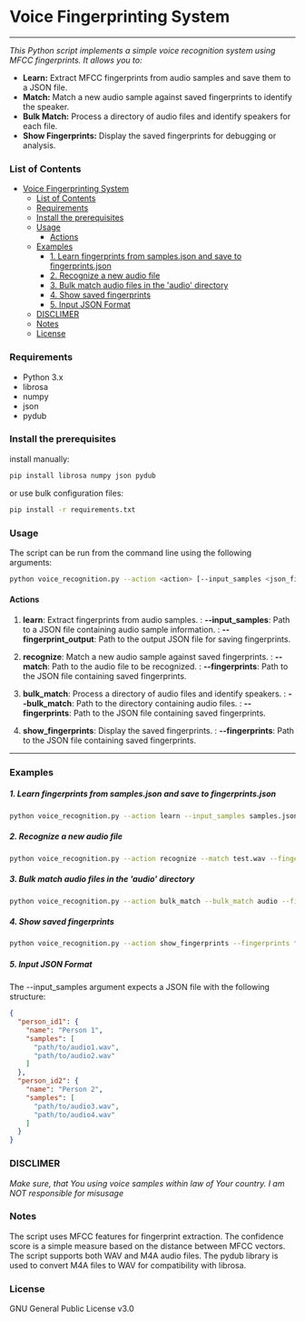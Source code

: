 # Voice Fingerprinting System 

***
*This Python script implements a simple voice recognition system using MFCC fingerprints. It allows you to:*

- **Learn:** Extract MFCC fingerprints from audio samples and save them to a JSON file.
- **Match:** Match a new audio sample against saved fingerprints to identify the speaker.
- **Bulk Match:** Process a directory of audio files and identify speakers for each file.
- **Show Fingerprints:** Display the saved fingerprints for debugging or analysis.


### List of Contents

<!-- @import "[TOC]" {cmd="toc" depthFrom=1 depthTo=6 orderedList=false} -->

<!-- code_chunk_output -->

- [Voice Fingerprinting System](#voice-fingerprinting-system)
    - [List of Contents](#list-of-contents)
    - [Requirements](#requirements)
    - [Install the prerequisites](#install-the-prerequisites)
    - [Usage](#usage)
      - [Actions](#actions)
    - [Examples](#examples)
        - [1. Learn fingerprints from samples.json and save to fingerprints.json](#1-learn-fingerprints-from-samplesjson-and-save-to-fingerprintsjson)
        - [2. Recognize a new audio file](#2-recognize-a-new-audio-file)
        - [3. Bulk match audio files in the 'audio' directory](#3-bulk-match-audio-files-in-the-audio-directory)
        - [4. Show saved fingerprints](#4-show-saved-fingerprints)
        - [5. Input JSON Format](#5-input-json-format)
    - [DISCLIMER](#disclimer)
    - [Notes](#notes)
    - [License](#license)

<!-- /code_chunk_output -->

### Requirements

- Python 3.x
- librosa
- numpy
- json
- pydub

### Install the prerequisites

install manually:
```bash
pip install librosa numpy json pydub
```
or use bulk configuration files:
```bash
pip install -r requirements.txt
```

### Usage

The script can be run from the command line using the following arguments:
```bash
python voice_recognition.py --action <action> [--input_samples <json_file>] [--fingerprint_output <json_file>] [--match <audio_file>] [--bulk_match <directory>] [--fingerprints <json_file>]
```
#### Actions

1. **learn**: Extract fingerprints from audio samples.
: **--input_samples**: Path to a JSON file containing audio sample information.
: **--fingerprint_output**: Path to the output JSON file for saving fingerprints.

2. **recognize**: Match a new audio sample against saved fingerprints.
: **--match**: Path to the audio file to be recognized.
: **--fingerprints**: Path to the JSON file containing saved fingerprints.

3. **bulk_match**: Process a directory of audio files and identify speakers.
: **--bulk_match**: Path to the directory containing audio files.
: **--fingerprints**: Path to the JSON file containing saved fingerprints.

4. **show_fingerprints**: Display the saved fingerprints.
: **--fingerprints**: Path to the JSON file containing saved fingerprints.

---

### Examples

##### 1. Learn fingerprints from samples.json and save to fingerprints.json
```bash
python voice_recognition.py --action learn --input_samples samples.json --fingerprint_output fingerprints.json
```

##### 2. Recognize a new audio file
```bash
python voice_recognition.py --action recognize --match test.wav --fingerprints fingerprints.json
```
##### 3. Bulk match audio files in the 'audio' directory
```bash
python voice_recognition.py --action bulk_match --bulk_match audio --fingerprints fingerprints.json
```
##### 4. Show saved fingerprints
```bash
python voice_recognition.py --action show_fingerprints --fingerprints fingerprints.json
```
##### 5. Input JSON Format
The --input_samples argument expects a JSON file with the following structure:
```json
{
  "person_id1": {
    "name": "Person 1",
    "samples": [
      "path/to/audio1.wav",
      "path/to/audio2.wav"
    ]
  },
  "person_id2": {
    "name": "Person 2",
    "samples": [
      "path/to/audio3.wav",
      "path/to/audio4.wav"
    ]
  }
}
```

### DISCLIMER

*Make sure, that You using voice samples within law of Your country. I am NOT responsible for misusage*

### Notes

The script uses MFCC features for fingerprint extraction.
The confidence score is a simple measure based on the distance between MFCC vectors.
The script supports both WAV and M4A audio files.
The pydub library is used to convert M4A files to WAV for compatibility with librosa.

### License

GNU General Public License v3.0
